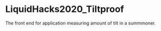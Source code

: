 # LiquidHacks2020_Tiltproof
The front end for application measuring amount of tilt in a summmoner. 
